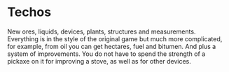 # Techos
New ores, liquids, devices, plants, structures and measurements. Everything is in the style of the original game but much more complicated, for example, from oil you can get hectares, fuel and bitumen. And plus a system of improvements. You do not have to spend the strength of a pickaxe on it for improving a stove, as well as for other devices.
